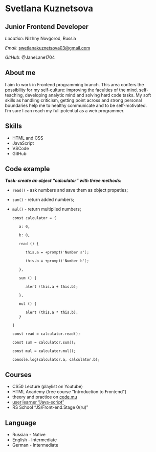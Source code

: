 # Svetlana Kuznetsova

## Junior Frontend Developer

*Location*: Nizhny Novgorod, Russia

*Email*: swetlanakuznetsova03@gmail.com

*GitHub*: @JaneLane1704

## About me

I aim to work in Frontend programming branch. This area confers the possibility for my self-culture: improving the faculties of the mind, self-teaching, developing analytic mind and solving hard code tasks. My soft skills as handling criticism, getting point across and strong personal boundaries help me to healthy communicate and to be self-motivated.      
I’m sure I can reach my full potential as a web programmer.


## Skills

* HTML and CSS
* JavaScript
* VSCode
* GitHub

## Code example

***Task: create an object "calculator" with three methods:***

* `read()` - ask numbers and save them as object propeties;
* `sum()` - return added numbers;
* `mul()` - return multiplied numbers;

   
      const calculator = {
      
         a: 0,
      
         b: 0,
      
         read () {
    
            this.a = +prompt('Number а');
        
            this.b = +prompt('Number b');
    
         },
    
         sum () {
    
            alert (this.a + this.b);
        
         },
    
         mul () {
      
            alert (this.a * this.b);
         }

      }

      const read = calculator.read();

      const sum = calculator.sum();

      const mul = calculator.mul();

      console.log(calculator.a, calculator.b);


## Courses

* CS50 Lecture (playlist on Youtube)
* HTML Academy (free course "Introduction to Frontend")
* theory and practice on [code.mu](https://code.mu/ru)
* [user learner “Java-script”]( https://learn.javascript.ru/)
* RS School “JS/Front-end.Stage 0(ru)”
## Language

* Russian - Native
* English - Intermediate
* German - Intermediate

